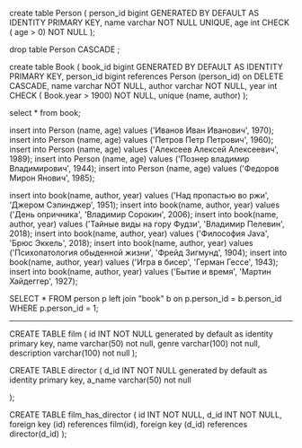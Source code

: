 create table Person
(
person_id bigint GENERATED BY DEFAULT AS IDENTITY PRIMARY KEY,
name      varchar                            NOT NULL UNIQUE,
age       int CHECK ( age > 0) NOT NULL
);

drop table Person CASCADE ;

create table Book
(
book_id bigint GENERATED BY DEFAULT AS IDENTITY PRIMARY KEY,
person_id bigint references Person (person_id) on DELETE CASCADE,
name      varchar                       NOT NULL,
author    varchar                       NOT NULL,
year      int CHECK ( Book.year > 1900) NOT NULL,
unique (name, author)
);

select * from book;

insert into Person (name, age) values ('Иванов Иван Иванович', 1970);
insert into Person (name, age) values ('Петров Петр Петрович', 1960);
insert into Person (name, age) values ('Алексеев Алексей Алексеевич', 1989);
insert into Person (name, age) values ('Познер владимир Владимирович', 1944);
insert into Person (name, age) values ('Федоров Мирон Янович', 1985);

insert into book(name, author, year) values ('Над пропастью во ржи', 'Джером Сэлинджер', 1951);
insert into book(name, author, year) values ('День опричника', 'Владимир Сорокин', 2006);
insert into book(name, author, year) values ('Тайные виды на гору Фудзи', 'Владимир Пелевин', 2018);
insert into book(name, author, year) values ('Философия Java', 'Брюс Эккель', 2018);
insert into book(name, author, year) values ('Психопатология обыденной жизни', 'Фрейд Зигмунд', 1904);
insert into book(name, author, year) values ('Игра в бисер', 'Герман Гессе', 1943);
insert into book(name, author, year) values ('Бытие и время', 'Мартин Хайдеггер', 1927);

SELECT * FROM person p left join "book" b on p.person_id = b.person_id WHERE p.person_id = 1;

----------------------------------------------------------------------

CREATE TABLE film
(
id INT NOT NULL generated by default as identity primary key,
name varchar(50) not null,
genre varchar(100) not null,
description varchar(100) not null
);

CREATE TABLE director
(
d_id INT NOT NULL generated by default as identity primary key,
a_name varchar(50) not null

);

CREATE TABLE film_has_director
(
id INT NOT NULL,
d_id INT NOT NULL,
foreign key (id) references film(id),
foreign key (d_id) references director(d_id)
);